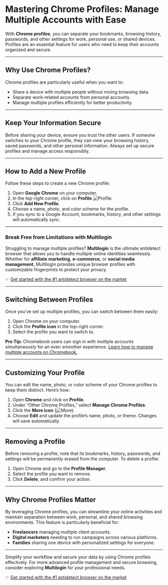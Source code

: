 # Mastering Chrome Profiles: Manage Multiple Accounts with Ease

With **Chrome profiles**, you can separate your bookmarks, browsing history, passwords, and other settings for work, personal use, or shared devices. Profiles are an essential feature for users who need to keep their accounts organized and secure.

---

## Why Use Chrome Profiles?

Chrome profiles are particularly useful when you want to:

- Share a device with multiple people without mixing browsing data.
- Separate work-related accounts from personal accounts.
- Manage multiple profiles efficiently for better productivity.

---

## Keep Your Information Secure

Before sharing your device, ensure you trust the other users. If someone switches to your Chrome profile, they can view your browsing history, saved passwords, and other personal information. Always set up secure profiles and manage access responsibly.

---

## How to Add a New Profile

Follow these steps to create a new Chrome profile:

1. Open **Google Chrome** on your computer.
2. In the top-right corner, click on **Profile** ![Profile](https://lh3.googleusercontent.com/yl0EzS1GixeU9QVLJtHu7hom-4PIHwYylP17hRk9_UasgFCCc6lo6E0-ReGn8R1ny3A=w36-h36).
3. Click **Add New Profile**.
4. Choose a name, photo, and color scheme for the profile.
5. If you sync to a Google Account, bookmarks, history, and other settings will automatically sync.

---

### Break Free from Limitations with Multilogin

Struggling to manage multiple profiles? **Multilogin** is the ultimate antidetect browser that allows you to handle multiple online identities seamlessly. Whether for **affiliate marketing**, **e-commerce**, or **social media management**, Multilogin provides unique browser profiles with customizable fingerprints to protect your privacy.

☞ [Get started with the #1 antidetect browser on the market](https://bit.ly/multIlogin)

---

## Switching Between Profiles

Once you’ve set up multiple profiles, you can switch between them easily:

1. Open Chrome on your computer.
2. Click the **Profile icon** in the top-right corner.
3. Select the profile you want to switch to.

**Pro Tip:** Chromebook users can sign in with multiple accounts simultaneously for an even smoother experience. [Learn how to manage multiple accounts on Chromebook.](https://support.google.com/chromebook/answer/6088201)

---

## Customizing Your Profile

You can edit the name, photo, or color scheme of your Chrome profiles to keep them distinct. Here’s how:

1. Open **Chrome** and click on **Profile**.
2. Under “Other Chrome Profiles,” select **Manage Chrome Profiles**.
3. Click the **More icon** (![More](https://lh3.googleusercontent.com/oLoRPrHJd7m46sWijX6zBWnEnfslP62AxJSwt5Nj0bNbpaYHz2pyscExleiofsH2kQ=h36)).
4. Choose **Edit** and update the profile’s name, photo, or theme. Changes will save automatically.

---

## Removing a Profile

Before removing a profile, note that its bookmarks, history, passwords, and settings will be permanently erased from the computer. To delete a profile:

1. Open Chrome and go to the **Profile Manager**.
2. Select the profile you want to remove.
3. Click **Delete**, and confirm your action.

---

## Why Chrome Profiles Matter

By leveraging Chrome profiles, you can streamline your online activities and maintain separation between work, personal, and shared browsing environments. This feature is particularly beneficial for:

- **Freelancers** managing multiple client accounts.
- **Digital marketers** needing to run campaigns across various platforms.
- **Families** sharing one device with personalized settings for everyone.

---

Simplify your workflow and secure your data by using Chrome profiles effectively. For more advanced profile management and secure browsing, consider exploring **Multilogin** for your professional needs.

☞ [Get started with the #1 antidetect browser on the market](https://bit.ly/multIlogin)
